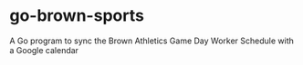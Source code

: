 # go-brown-sports
A Go program to sync the Brown Athletics Game Day Worker Schedule with a Google calendar
